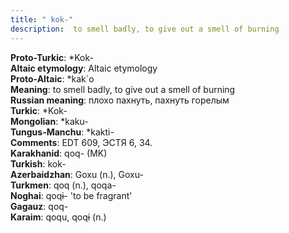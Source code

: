 ```yaml
---
title: " kok-"
description:  to smell badly, to give out a smell of burning
---
```


<strong>Proto-Turkic</strong>:  *Kok-<br>
<strong>Altaic etymology</strong>:  Altaic etymology<br>
<strong> Proto-Altaic</strong>:  *kak`o<br>
<strong>Meaning</strong>:  to smell badly, to give out a smell of burning<br>
<strong>Russian meaning</strong>:  плохо пахнуть, пахнуть горелым<br>
<strong>Turkic</strong>:  *Kok-<br>
<strong>Mongolian</strong>:  *kaku-<br>
<strong>Tungus-Manchu</strong>:  *kakti-<br>
<strong>Comments</strong>:  EDT 609, ЭСТЯ 6, 34.<br>
<strong>Karakhanid</strong>:  qoq- (MK)<br>
<strong>Turkish</strong>:  kok-<br>
<strong>Azerbaidzhan</strong>:  Goxu (n.), Goxu-<br>
<strong>Turkmen</strong>:  qoq (n.), qoqa-<br>
<strong>Noghai</strong>:  qoqɨ- 'to be fragrant'<br>
<strong>Gagauz</strong>:  qoq-<br>
<strong>Karaim</strong>:  qoqu, qoqɨ (n.)<br>


